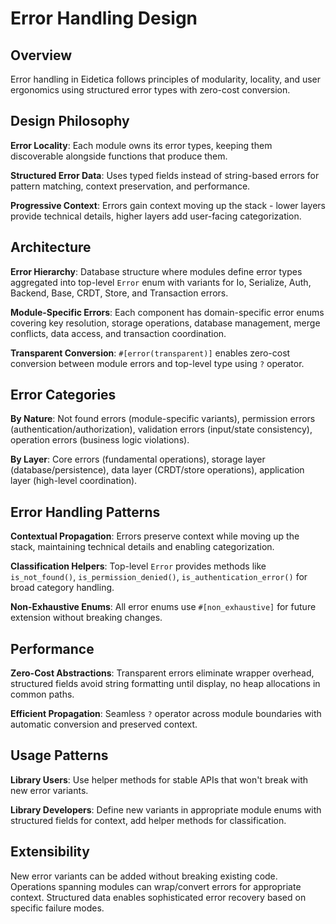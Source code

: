 # Error Handling Design

## Overview

Error handling in Eidetica follows principles of modularity, locality, and user ergonomics using structured error types with zero-cost conversion.

## Design Philosophy

**Error Locality**: Each module owns its error types, keeping them discoverable alongside functions that produce them.

**Structured Error Data**: Uses typed fields instead of string-based errors for pattern matching, context preservation, and performance.

**Progressive Context**: Errors gain context moving up the stack - lower layers provide technical details, higher layers add user-facing categorization.

## Architecture

**Error Hierarchy**: Database structure where modules define error types aggregated into top-level `Error` enum with variants for Io, Serialize, Auth, Backend, Base, CRDT, Store, and Transaction errors.

**Module-Specific Errors**: Each component has domain-specific error enums covering key resolution, storage operations, database management, merge conflicts, data access, and transaction coordination.

**Transparent Conversion**: `#[error(transparent)]` enables zero-cost conversion between module errors and top-level type using `?` operator.

## Error Categories

**By Nature**: Not found errors (module-specific variants), permission errors (authentication/authorization), validation errors (input/state consistency), operation errors (business logic violations).

**By Layer**: Core errors (fundamental operations), storage layer (database/persistence), data layer (CRDT/store operations), application layer (high-level coordination).

## Error Handling Patterns

**Contextual Propagation**: Errors preserve context while moving up the stack, maintaining technical details and enabling categorization.

**Classification Helpers**: Top-level `Error` provides methods like `is_not_found()`, `is_permission_denied()`, `is_authentication_error()` for broad category handling.

**Non-Exhaustive Enums**: All error enums use `#[non_exhaustive]` for future extension without breaking changes.

## Performance

**Zero-Cost Abstractions**: Transparent errors eliminate wrapper overhead, structured fields avoid string formatting until display, no heap allocations in common paths.

**Efficient Propagation**: Seamless `?` operator across module boundaries with automatic conversion and preserved context.

## Usage Patterns

**Library Users**: Use helper methods for stable APIs that won't break with new error variants.

**Library Developers**: Define new variants in appropriate module enums with structured fields for context, add helper methods for classification.

## Extensibility

New error variants can be added without breaking existing code. Operations spanning modules can wrap/convert errors for appropriate context. Structured data enables sophisticated error recovery based on specific failure modes.
